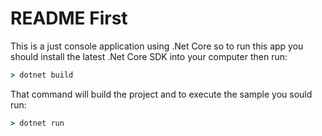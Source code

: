 # README First

This is a just console application using .Net Core so to run this app you should install the latest .Net Core SDK into your computer then run:

```cmd
> dotnet build
```

That command will build the project and to execute the sample you sould run:

```cmd
> dotnet run
```